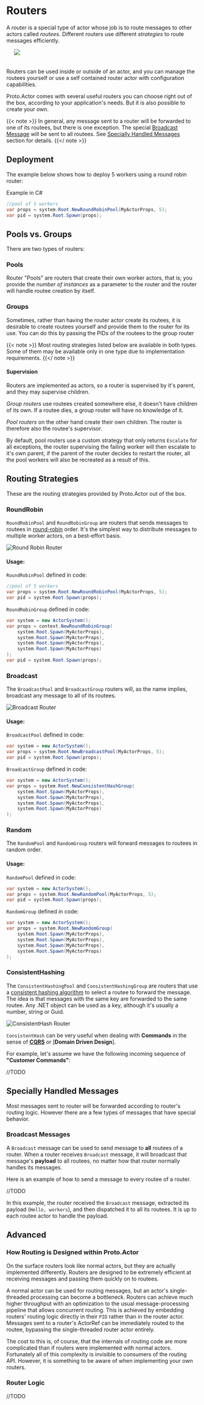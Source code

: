 # Routers

A _router_ is a special type of actor whose job is to route messages to other actors called _routees_. Different routers use different _strategies_ to route messages efficiently.

<img src="../images/Router-blue.png" style="max-height:400px;margin-bottom:20px;margin-left:20px">

Routers can be used inside or outside of an actor, and you can manage the routees yourself or use a self contained router actor with configuration capabilities.

Proto.Actor comes with several useful routers you can choose right out of the box, according to your application's needs. But it is also possible to create your own.

{{< note >}}
In general, any message sent to a router will be forwarded to one of its routees, but there is one exception.
The special [Broadcast Message](#broadcast-messages) will be sent to all routees. See [Specially Handled Messages](#specially-handled-messages) section for details.
{{</ note >}}

## Deployment

The example below shows how to deploy 5 workers using a round robin router:

Example in C#

```cs
//pool of 5 workers
var props = system.Root.NewRoundRobinPool(MyActorProps, 5);
var pid = system.Root.Spawn(props);
```

## Pools vs. Groups

There are two types of routers:

### Pools

Router "Pools" are routers that create their own worker actors, that is; you provide the _number of instances_ as a parameter to the router and the router will handle routee creation by itself.

### Groups

Sometimes, rather than having the router actor create its routees, it is desirable to create routees yourself and provide them to the router for its use. You can do this by passing the PIDs of the routees to the group router

{{< note >}}
Most routing strategies listed below are available in both types. Some of them may be available only in one type due to implementation requirements.
{{</ note >}}

#### Supervision

Routers are implemented as actors, so a router is supervised by it's parent, and they may supervise children.

_Group routers_ use routees created somewhere else, it doesn't have children of its own. If a routee dies, a group router will have no knowledge of it.

_Pool routers_ on the other hand create their own children. The router is therefore also the routee's supervisor.

By default, pool routers use a custom strategy that only returns `Escalate` for all exceptions, the router supervising the failing worker will then escalate to it's own parent, if the parent of the router decides to restart the router, all the pool workers will also be recreated as a result of this.

## Routing Strategies

These are the routing strategies provided by Proto.Actor out of the box.

### RoundRobin

`RoundRobinPool` and `RoundRobinGroup` are routers that sends messages to routees in [round-robin](http://en.wikipedia.org/wiki/Round-robin) order. It's the simplest way to distribute messages to multiple worker actors, on a best-effort basis.

![Round Robin Router](images/round-robin-router.png)

#### Usage:

`RoundRobinPool` defined in code:

```cs
//pool of 5 workers
var props = system.Root.NewRoundRobinPool(MyActorProps, 5);
var pid = system.Root.Spawn(props);
```

`RoundRobinGroup` defined in code:

```cs
var system = new ActorSystem();
var props = context.NewRoundRobinGroup(
    system.Root.Spawn(MyActorProps),
    system.Root.Spawn(MyActorProps),
    system.Root.Spawn(MyActorProps),
    system.Root.Spawn(MyActorProps)
);
var pid = system.Root.Spawn(props);
```

### Broadcast

The `BroadcastPool` and `BroadcastGroup` routers will, as the name implies, broadcast any message to all of its routees.

![Broadcast Router](images/broadcast-router.png)

#### Usage:

`BroadcastPool` defined in code:

```cs
var system = new ActorSystem();
var props = system.Root.NewBroadcastPool(MyActorProps, 5);
var pid = system.Root.Spawn(props);
```

`BroadcastGroup` defined in code:

```cs
var system = new ActorSystem();
var props = system.Root.NewConsistentHashGroup(
    system.Root.Spawn(MyActorProps),
    system.Root.Spawn(MyActorProps),
    system.Root.Spawn(MyActorProps),
    system.Root.Spawn(MyActorProps)
);
```

### Random

The `RandomPool` and `RandomGroup` routers will forward messages to routees in random order.

#### Usage:

`RandomPool` defined in code:

```cs
var system = new ActorSystem();
var props = system.Root.NewRandomPool(MyActorProps, 5);
var pid = system.Root.Spawn(props);
```

`RandomGroup` defined in code:

```cs
var system = new ActorSystem();
var props = system.Root.NewRandomGroup(
    system.Root.Spawn(MyActorProps),
    system.Root.Spawn(MyActorProps),
    system.Root.Spawn(MyActorProps),
    system.Root.Spawn(MyActorProps)
);
```

### ConsistentHashing

The `ConsistentHashingPool` and `ConsistentHashingGroup` are routers that use a [consistent hashing algorithm](http://en.wikipedia.org/wiki/Consistent_hashing) to select a routee to forward the message. The idea is that messages with the same key are forwarded to the same routee. Any .NET object can be used as a key, although it's usually a number, string or Guid.

![ConsistentHash Router](images/consistent-hash-router.png)

`ConsistentHash` can be very useful when dealing with **Commands** in the sense of [**CQRS**](http://en.wikipedia.org/wiki/Command%E2%80%93query_separation#Command_Query_Responsibility_Segregation) or [**Domain Driven Design**].

For example, let's assume we have the following incoming sequence of **"Customer Commands"**:

//TODO

## Specially Handled Messages

Most messages sent to router will be forwarded according to router's routing logic. However there are a few types of messages that have special behavior.

### Broadcast Messages

A `Broadcast` message can be used to send message to **all** routees of a router. When a router receives `Broadcast` message, it will broadcast that message's **payload** to all routees, no matter how that router normally handles its messages.

Here is an example of how to send a message to every routee of a router.

//TODO

In this example, the router received the `Broadcast` message, extracted its payload (`Hello, workers`), and then dispatched it to all its routees. It is up to each routee actor to handle the payload.

## Advanced

### How Routing is Designed within Proto.Actor

On the surface routers look like normal actors, but they are actually implemented differently. Routers are designed to be extremely efficient at receiving messages and passing them quickly on to routees.

A normal actor can be used for routing messages, but an actor's single-threaded processing can become a bottleneck. Routers can achieve much higher throughput with an optimization to the usual message-processing pipeline that allows concurrent routing. This is achieved by embedding routers' routing logic directly in their `PID` rather than in the router actor. Messages sent to a router's ActorRef can be immediately routed to the routee, bypassing the single-threaded router actor entirely.

The cost to this is, of course, that the internals of routing code are more complicated than if routers were implemented with normal actors. Fortunately all of this complexity is invisible to consumers of the routing API. However, it is something to be aware of when implementing your own routers.

### Router Logic

//TODO
